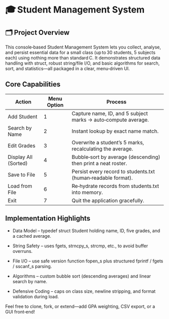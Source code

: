 # 🎓 Student Management System
## 🗂 Project Overview
This console‑based Student Management System lets you collect, analyse, and persist essential data for a small class (up to 30 students, 5 subjects each) using nothing more than standard C.
It demonstrates structured data handling with struct, robust string/file I/O, and basic algorithms for search, sort, and statistics—all packaged in a clear, menu‑driven UI.

## Core Capabilities
|Action                 |	Menu Option |	Process                                                   |
|-----------------------|---------------|-------------------------------------------------------------|
|Add Student	        |1	            |Capture name, ID, and 5 subject marks → auto‑compute average.|
|Search by Name	        |2	            |Instant lookup by exact name match.                          |
|Edit Grades	        |3	            |Overwrite a student’s 5 marks, recalculating the average.    |
|Display All (Sorted)	|4	            |Bubble‑sort by average (descending) then print a neat roster.|
|Save to File	        |5	            |Persist every record to students.txt (human‑readable format).|
|Load from File	        |6	            |Re‑hydrate records from students.txt into memory.            |
|Exit	                |7	            |Quit the application gracefully.                             |

## Implementation Highlights
- Data Model – typedef struct Student holding name, ID, five grades, and a cached average.

- String Safety – uses fgets, strncpy_s, strcmp, etc., to avoid buffer overruns.

- File I/O – use safe version function fopen_s plus structured fprintf / fgets / sscanf_s parsing.

- Algorithms – custom bubble sort (descending averages) and linear search by name.

- Defensive Coding – caps on class size, newline stripping, and format validation during load.
 
Feel free to clone, fork, or extend—add GPA weighting, CSV export, or a GUI front‑end!

